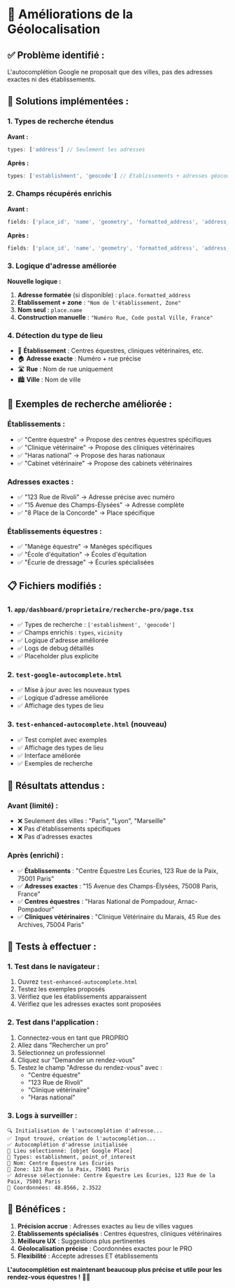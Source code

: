 # 🎯 Améliorations de la Géolocalisation

## ✅ **Problème identifié :**
L'autocomplétion Google ne proposait que des villes, pas des adresses exactes ni des établissements.

## 🚀 **Solutions implémentées :**

### 1. **Types de recherche étendus**
**Avant :**
```javascript
types: ['address'] // Seulement les adresses
```

**Après :**
```javascript
types: ['establishment', 'geocode'] // Établissements + adresses géocodées
```

### 2. **Champs récupérés enrichis**
**Avant :**
```javascript
fields: ['place_id', 'name', 'geometry', 'formatted_address', 'address_components']
```

**Après :**
```javascript
fields: ['place_id', 'name', 'geometry', 'formatted_address', 'address_components', 'types', 'vicinity']
```

### 3. **Logique d'adresse améliorée**
**Nouvelle logique :**
1. **Adresse formatée** (si disponible) : `place.formatted_address`
2. **Établissement + zone** : `"Nom de l'établissement, Zone"`
3. **Nom seul** : `place.name`
4. **Construction manuelle** : `"Numéro Rue, Code postal Ville, France"`

### 4. **Détection du type de lieu**
- 🏢 **Établissement** : Centres équestres, cliniques vétérinaires, etc.
- 🏠 **Adresse exacte** : Numéro + rue précise
- 🛣️ **Rue** : Nom de rue uniquement
- 🏙️ **Ville** : Nom de ville

## 🧪 **Exemples de recherche améliorée :**

### **Établissements :**
- ✅ "Centre équestre" → Propose des centres équestres spécifiques
- ✅ "Clinique vétérinaire" → Propose des cliniques vétérinaires
- ✅ "Haras national" → Propose des haras nationaux
- ✅ "Cabinet vétérinaire" → Propose des cabinets vétérinaires

### **Adresses exactes :**
- ✅ "123 Rue de Rivoli" → Adresse précise avec numéro
- ✅ "15 Avenue des Champs-Élysées" → Adresse complète
- ✅ "8 Place de la Concorde" → Place spécifique

### **Établissements équestres :**
- ✅ "Manège équestre" → Manèges spécifiques
- ✅ "École d'équitation" → Écoles d'équitation
- ✅ "Écurie de dressage" → Écuries spécialisées

## 📋 **Fichiers modifiés :**

### 1. **`app/dashboard/proprietaire/recherche-pro/page.tsx`**
- ✅ Types de recherche : `['establishment', 'geocode']`
- ✅ Champs enrichis : `types`, `vicinity`
- ✅ Logique d'adresse améliorée
- ✅ Logs de debug détaillés
- ✅ Placeholder plus explicite

### 2. **`test-google-autocomplete.html`**
- ✅ Mise à jour avec les nouveaux types
- ✅ Logique d'adresse améliorée
- ✅ Affichage des types de lieu

### 3. **`test-enhanced-autocomplete.html`** (nouveau)
- ✅ Test complet avec exemples
- ✅ Affichage des types de lieu
- ✅ Interface améliorée
- ✅ Exemples de recherche

## 🎯 **Résultats attendus :**

### **Avant (limité) :**
- ❌ Seulement des villes : "Paris", "Lyon", "Marseille"
- ❌ Pas d'établissements spécifiques
- ❌ Pas d'adresses exactes

### **Après (enrichi) :**
- ✅ **Établissements** : "Centre Équestre Les Écuries, 123 Rue de la Paix, 75001 Paris"
- ✅ **Adresses exactes** : "15 Avenue des Champs-Élysées, 75008 Paris, France"
- ✅ **Centres équestres** : "Haras National de Pompadour, Arnac-Pompadour"
- ✅ **Cliniques vétérinaires** : "Clinique Vétérinaire du Marais, 45 Rue des Archives, 75004 Paris"

## 🧪 **Tests à effectuer :**

### 1. **Test dans le navigateur :**
1. Ouvrez `test-enhanced-autocomplete.html`
2. Testez les exemples proposés
3. Vérifiez que les établissements apparaissent
4. Vérifiez que les adresses exactes sont proposées

### 2. **Test dans l'application :**
1. Connectez-vous en tant que PROPRIO
2. Allez dans "Rechercher un pro"
3. Sélectionnez un professionnel
4. Cliquez sur "Demander un rendez-vous"
5. Testez le champ "Adresse du rendez-vous" avec :
   - "Centre équestre"
   - "123 Rue de Rivoli"
   - "Clinique vétérinaire"
   - "Haras national"

### 3. **Logs à surveiller :**
```
🔍 Initialisation de l'autocomplétion d'adresse...
✅ Input trouvé, création de l'autocomplétion...
✅ Autocomplétion d'adresse initialisée
📍 Lieu sélectionné: [objet Google Place]
🏢 Types: establishment, point_of_interest
🏢 Nom: Centre Équestre Les Écuries
🏢 Zone: 123 Rue de la Paix, 75001 Paris
✅ Adresse sélectionnée: Centre Équestre Les Écuries, 123 Rue de la Paix, 75001 Paris
📍 Coordonnées: 48.8566, 2.3522
```

## 🎉 **Bénéfices :**

1. **Précision accrue** : Adresses exactes au lieu de villes vagues
2. **Établissements spécialisés** : Centres équestres, cliniques vétérinaires
3. **Meilleure UX** : Suggestions plus pertinentes
4. **Géolocalisation précise** : Coordonnées exactes pour le PRO
5. **Flexibilité** : Accepte adresses ET établissements

**L'autocomplétion est maintenant beaucoup plus précise et utile pour les rendez-vous équestres !** 🚀🐎
